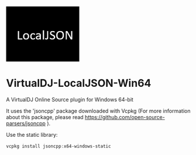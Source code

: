 ![logo](https://github.com/djcel/VirtualDJ-localJSON-Win64/blob/main/website.JPG?raw=true "")
# VirtualDJ-LocalJSON-Win64
A VirtualDJ Online Source plugin for Windows 64-bit

It uses the 'jsoncpp' package downloaded with Vcpkg (For more information about this package, please read https://github.com/open-source-parsers/jsoncpp ). 

Use the static library:

```PowerShell
vcpkg install jsoncpp:x64-windows-static
